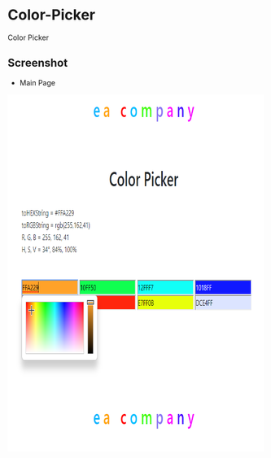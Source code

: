 # Color-Picker

Color Picker

## Screenshot
* Main Page
<p align="center">
  <img width="809" height="703" src="./images/mainPage.PNG">
</p>
